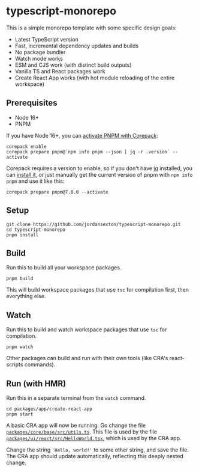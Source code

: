 # typescript-monorepo

This is a simple monorepo template with some specific design goals:

* Latest TypeScript version
* Fast, incremental dependency updates and builds
* No package bundler
* Watch mode works
* ESM and CJS work (with distinct build outputs)
* Vanilla TS and React packages work
* Create React App works (with hot module reloading of the entire workspace)

## Prerequisites

* Node 16+
* PNPM

If you have Node 16+, you can [activate PNPM with Corepack](https://pnpm.io/installation#using-corepack):
```shell
corepack enable
corepack prepare pnpm@`npm info pnpm --json | jq -r .version` --activate
```

Corepack requires a version to enable, so if you don't have [jq](https://stedolan.github.io/jq/) installed, you can [install it](https://formulae.brew.sh/formula/jq), or just manually get the current version of pnpm with `npm info pnpm` and use it like this:

```shell
corepack prepare pnpm@7.8.0 --activate
```

## Setup

```shell
git clone https://github.com/jordansexton/typescript-monorepo.git
cd typescript-monorepo
pnpm install
```

## Build

Run this to build all your workspace packages.

```shell
pnpm build
```

This will build workspace packages that use `tsc` for compilation first, then everything else.

## Watch

Run this to build and watch workspace packages that use `tsc` for compilation.

```shell
pnpm watch
```

Other packages can build and run with their own tools (like CRA's react-scripts commands).

## Run (with HMR)

Run this in a separate terminal from the `watch` command.

```shell
cd packages/app/create-react-app
pnpm start
```

A basic CRA app will now be running. Go change the file [`packages/core/base/src/utils.ts`](./packages/core/base/src/utils.ts). This file is used by the file [`packages/ui/react/src/HelloWorld.tsx`](./packages/ui/react/src/HelloWorld.tsx), which is used by the CRA app.

Change the string `'Hello, world!'` to some other string, and save the file. The CRA app should update automatically, reflecting this deeply nested change.
